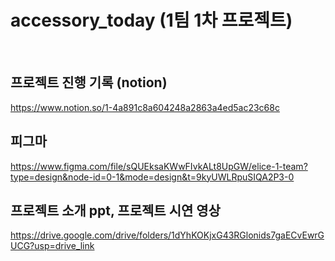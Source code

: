 # accessory_today (1팀 1차 프로젝트)
<br>

## 프로젝트 진행 기록 (notion)
https://www.notion.so/1-4a891c8a604248a2863a4ed5ac23c68c
<br>

## 피그마
https://www.figma.com/file/sQUEksaKWwFIvkALt8UpGW/elice-1-team?type=design&node-id=0-1&mode=design&t=9kyUWLRpuSIQA2P3-0
<br>

## 프로젝트 소개 ppt, 프로젝트 시연 영상
https://drive.google.com/drive/folders/1dYhKOKjxG43RGlonids7gaECvEwrGUCG?usp=drive_link
